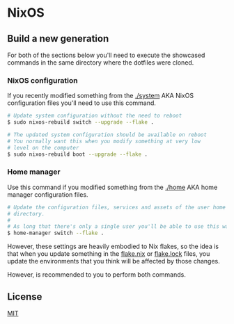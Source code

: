 # NixOS

## Build a new generation

For both of the sections below you'll need to execute the showcased commands in the
same directory where the dotfiles were cloned.

### NixOS configuration

If you recently modified something from the [./system](./system) AKA NixOS configuration files
you'll need to use this command.

```sh
# Update system configuration without the need to reboot
$ sudo nixos-rebuild switch --upgrade --flake .

# The updated system configuration should be available on reboot
# You normally want this when you modify something at very low
# level on the computer
$ sudo nixos-rebuild boot --upgrade --flake .
```

### Home manager

Use this command if you modified something from the [./home](./home/) AKA home manager
configuration files.

```sh
# Update the configuration files, services and assets of the user home
# directory.
#
# As long that there's only a single user you'll be able to use this way.
$ home-manager switch --flake .
```

However, these settings are heavily embodied to Nix flakes, so the idea is that
when you update something in the [flake.nix](./flake.nix) or [flake.lock](./flake.lock)
files, you update the environments that you think will be affected by those changes.

However, is recommended to you to perform both commands.

## License

[MIT](./.github/LICENSE)
